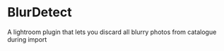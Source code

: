 # BlurDetect
A lightroom plugin that lets you discard all blurry photos from catalogue during import
